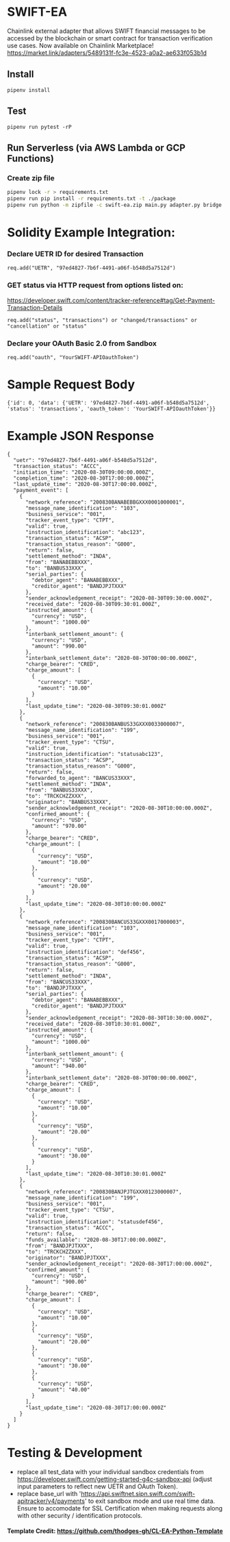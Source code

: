# SWIFT-EA
Chainlink external adapter that allows SWIFT financial messages to be accessed by the blockchain or smart contract for transaction verification use cases.
Now available on Chainlink Marketplace! https://market.link/adapters/5489131f-fc3e-4523-a0a2-ae633f053b1d

## Install
```
pipenv install
```

## Test
```
pipenv run pytest -rP
```

## Run Serverless (via AWS Lambda or GCP Functions)
### Create zip file

```bash
pipenv lock -r > requirements.txt
pipenv run pip install -r requirements.txt -t ./package
pipenv run python -m zipfile -c swift-ea.zip main.py adapter.py bridge.py ./package/*
```

# Solidity Example Integration:
### Declare UETR ID for desired Transaction
```
req.add("UETR", "97ed4827-7b6f-4491-a06f-b548d5a7512d")
```

### GET status via HTTP request from options listed on: 
https://developer.swift.com/content/tracker-reference#tag/Get-Payment-Transaction-Details
```
req.add("status", "transactions") or "changed/transactions" or "cancellation" or "status"
```

### Declare your OAuth Basic 2.0 from Sandbox
```
req.add("oauth", "YourSWIFT-APIOauthToken")
```

# Sample Request Body
```
{'id': 0, 'data': {'UETR': '97ed4827-7b6f-4491-a06f-b548d5a7512d', 'status': 'transactions', 'oauth_token': 'YourSWIFT-APIOauthToken'}}
```

# Example JSON Response
```
{
  "uetr": "97ed4827-7b6f-4491-a06f-b548d5a7512d",
  "transaction_status": "ACCC",
  "initiation_time": "2020-08-30T09:00:00.000Z",
  "completion_time": "2020-08-30T17:00:00.000Z",
  "last_update_time": "2020-08-30T17:00:00.000Z",
  "payment_event": [
    {
      "network_reference": "200830BANABEBBGXXX0001000001",
      "message_name_identification": "103",
      "business_service": "001",
      "tracker_event_type": "CTPT",
      "valid": true,
      "instruction_identification": "abc123",
      "transaction_status": "ACSP",
      "transaction_status_reason": "G000",
      "return": false,
      "settlement_method": "INDA",
      "from": "BANABEBBXXX",
      "to": "BANBUS33XXX",
      "serial_parties": {
        "debtor_agent": "BANABEBBXXX",
        "creditor_agent": "BANDJPJTXXX"
      },
      "sender_acknowledgement_receipt": "2020-08-30T09:30:00.000Z",
      "received_date": "2020-08-30T09:30:01.000Z",
      "instructed_amount": {
        "currency": "USD",
        "amount": "1000.00"
      },
      "interbank_settlement_amount": {
        "currency": "USD",
        "amount": "990.00"
      },
      "interbank_settlement_date": "2020-08-30T00:00:00.000Z",
      "charge_bearer": "CRED",
      "charge_amount": [
        {
          "currency": "USD",
          "amount": "10.00"
        }
      ],
      "last_update_time": "2020-08-30T09:30:01.000Z"
    },
    {
      "network_reference": "200830BANBUS33GXXX0033000007",
      "message_name_identification": "199",
      "business_service": "001",
      "tracker_event_type": "CTSU",
      "valid": true,
      "instruction_identification": "statusabc123",
      "transaction_status": "ACSP",
      "transaction_status_reason": "G000",
      "return": false,
      "forwarded_to_agent": "BANCUS33XXX",
      "settlement_method": "INDA",
      "from": "BANBUS33XXX",
      "to": "TRCKCHZZXXX",
      "originator": "BANBUS33XXX",
      "sender_acknowledgement_receipt": "2020-08-30T10:00:00.000Z",
      "confirmed_amount": {
        "currency": "USD",
        "amount": "970.00"
      },
      "charge_bearer": "CRED",
      "charge_amount": [
        {
          "currency": "USD",
          "amount": "10.00"
        },
        {
          "currency": "USD",
          "amount": "20.00"
        }
      ],
      "last_update_time": "2020-08-30T10:00:00.000Z"
    },
    {
      "network_reference": "200830BANCUS33GXXX0017000003",
      "message_name_identification": "103",
      "business_service": "001",
      "tracker_event_type": "CTPT",
      "valid": true,
      "instruction_identification": "def456",
      "transaction_status": "ACSP",
      "transaction_status_reason": "G000",
      "return": false,
      "settlement_method": "INDA",
      "from": "BANCUS33XXX",
      "to": "BANDJPJTXXX",
      "serial_parties": {
        "debtor_agent": "BANABEBBXXX",
        "creditor_agent": "BANDJPJTXXX"
      },
      "sender_acknowledgement_receipt": "2020-08-30T10:30:00.000Z",
      "received_date": "2020-08-30T10:30:01.000Z",
      "instructed_amount": {
        "currency": "USD",
        "amount": "1000.00"
      },
      "interbank_settlement_amount": {
        "currency": "USD",
        "amount": "940.00"
      },
      "interbank_settlement_date": "2020-08-30T00:00:00.000Z",
      "charge_bearer": "CRED",
      "charge_amount": [
        {
          "currency": "USD",
          "amount": "10.00"
        },
        {
          "currency": "USD",
          "amount": "20.00"
        },
        {
          "currency": "USD",
          "amount": "30.00"
        }
      ],
      "last_update_time": "2020-08-30T10:30:01.000Z"
    },
    {
      "network_reference": "200830BANJPJTGXXX0123000007",
      "message_name_identification": "199",
      "business_service": "001",
      "tracker_event_type": "CTSU",
      "valid": true,
      "instruction_identification": "statusdef456",
      "transaction_status": "ACCC",
      "return": false,
      "funds_available": "2020-08-30T17:00:00.000Z",
      "from": "BANDJPJTXXX",
      "to": "TRCKCHZZXXX",
      "originator": "BANDJPJTXXX",
      "sender_acknowledgement_receipt": "2020-08-30T17:00:00.000Z",
      "confirmed_amount": {
        "currency": "USD",
        "amount": "900.00"
      },
      "charge_bearer": "CRED",
      "charge_amount": [
        {
          "currency": "USD",
          "amount": "10.00"
        },
        {
          "currency": "USD",
          "amount": "20.00"
        },
        {
          "currency": "USD",
          "amount": "30.00"
        },
        {
          "currency": "USD",
          "amount": "40.00"
        }
      ],
      "last_update_time": "2020-08-30T17:00:00.000Z"
    }
  ]
}
```


# Testing & Development

* replace all test_data with your individual sandbox credentials from https://developer.swift.com/getting-started-g4c-sandbox-api (adjust input parameters to reflect new UETR and OAuth Token).
* replace base_url with 'https://api.swiftnet.sipn.swift.com/swift-apitracker/v4/payments' to exit sandbox mode and use real time data. Ensure to accomodate for SSL Certification when making requests along with other security / identification protocols.



#### Template Credit: https://github.com/thodges-gh/CL-EA-Python-Template
